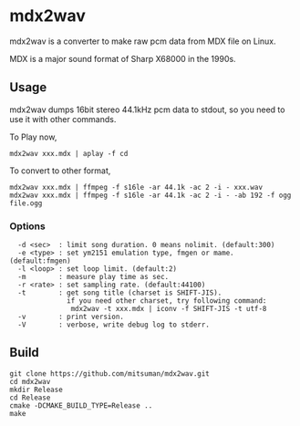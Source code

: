 # mdx2wav

mdx2wav is a converter to make raw pcm data from MDX file on Linux.

MDX is a major sound format of Sharp X68000 in the 1990s.

## Usage

mdx2wav dumps 16bit stereo 44.1kHz pcm data to stdout, so you need to use it with other commands.

To Play now,
```shell
mdx2wav xxx.mdx | aplay -f cd
```

To convert to other format,
```shell
mdx2wav xxx.mdx | ffmpeg -f s16le -ar 44.1k -ac 2 -i - xxx.wav
mdx2wav xxx.mdx | ffmpeg -f s16le -ar 44.1k -ac 2 -i - -ab 192 -f ogg file.ogg
```

### Options

```shell
  -d <sec>  : limit song duration. 0 means nolimit. (default:300)
  -e <type> : set ym2151 emulation type, fmgen or mame. (default:fmgen)
  -l <loop> : set loop limit. (default:2)
  -m        : measure play time as sec.
  -r <rate> : set sampling rate. (default:44100)
  -t        : get song title (charset is SHIFT-JIS).
              if you need other charset, try following command:
               mdx2wav -t xxx.mdx | iconv -f SHIFT-JIS -t utf-8
  -v        : print version.
  -V        : verbose, write debug log to stderr.

```

## Build

```shell
git clone https://github.com/mitsuman/mdx2wav.git
cd mdx2wav
mkdir Release
cd Release
cmake -DCMAKE_BUILD_TYPE=Release ..
make
```
